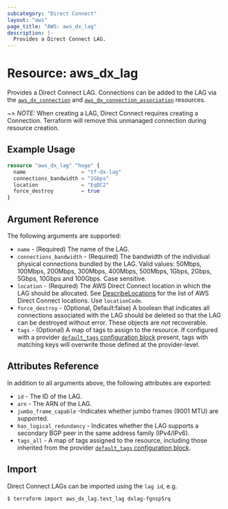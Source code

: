 ```yaml
---
subcategory: "Direct Connect"
layout: "aws"
page_title: "AWS: aws_dx_lag"
description: |-
  Provides a Direct Connect LAG.
---
```


# Resource: aws_dx_lag

Provides a Direct Connect LAG. Connections can be added to the LAG via the [`aws_dx_connection`](/docs/providers/aws/r/dx_connection.html) and [`aws_dx_connection_association`](/docs/providers/aws/r/dx_connection_association.html) resources.

~> *NOTE:* When creating a LAG, Direct Connect requires creating a Connection. Terraform will remove this unmanaged connection during resource creation.

## Example Usage

```terraform
resource "aws_dx_lag" "hoge" {
  name                  = "tf-dx-lag"
  connections_bandwidth = "1Gbps"
  location              = "EqDC2"
  force_destroy         = true
}
```

## Argument Reference

The following arguments are supported:

* `name` - (Required) The name of the LAG.
* `connections_bandwidth` - (Required) The bandwidth of the individual physical connections bundled by the LAG. Valid values: 50Mbps, 100Mbps, 200Mbps, 300Mbps, 400Mbps, 500Mbps, 1Gbps, 2Gbps, 5Gbps, 10Gbps and 100Gbps. Case sensitive.
* `location` - (Required) The AWS Direct Connect location in which the LAG should be allocated. See [DescribeLocations](https://docs.aws.amazon.com/directconnect/latest/APIReference/API_DescribeLocations.html) for the list of AWS Direct Connect locations. Use `locationCode`.
* `force_destroy` - (Optional, Default:false) A boolean that indicates all connections associated with the LAG should be deleted so that the LAG can be destroyed without error. These objects are *not* recoverable.
* `tags` - (Optional) A map of tags to assign to the resource. If configured with a provider [`default_tags` configuration block](/docs/providers/aws/index.html#default_tags-configuration-block) present, tags with matching keys will overwrite those defined at the provider-level.

## Attributes Reference

In addition to all arguments above, the following attributes are exported:

* `id` - The ID of the LAG.
* `arn` - The ARN of the LAG.
* `jumbo_frame_capable` -Indicates whether jumbo frames (9001 MTU) are supported.
* `has_logical_redundancy` - Indicates whether the LAG supports a secondary BGP peer in the same address family (IPv4/IPv6).
* `tags_all` - A map of tags assigned to the resource, including those inherited from the provider [`default_tags` configuration block](/docs/providers/aws/index.html#default_tags-configuration-block).

## Import

Direct Connect LAGs can be imported using the `lag id`, e.g.

```
$ terraform import aws_dx_lag.test_lag dxlag-fgnsp5rq
```
